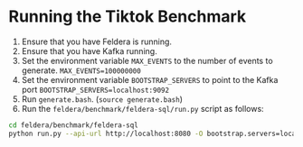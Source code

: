 # Running the Tiktok Benchmark


1. Ensure that you have Feldera is running.
2. Ensure that you have Kafka running.
3. Set the environment variable `MAX_EVENTS` to the number of events to generate.
   `MAX_EVENTS=100000000`
4. Set the environment variable `BOOTSTRAP_SERVERS` to point to the Kafka port
   `BOOTSTRAP_SERVERS=localhost:9092`
5. Run `generate.bash`. (`source generate.bash`)
6. Run the `feldera/benchmark/feldera-sql/run.py` script as follows:

```sh
cd feldera/benchmark/feldera-sql
python run.py --api-url http://localhost:8080 -O bootstrap.servers=localhost:9092 --csv tiktok.csv --csv-metrics tiktok-metrics.csv --metrics-interval 1 --poller-threads 10 --folder benchmarks/tiktok
```
